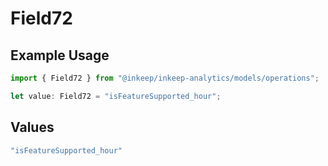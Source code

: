 # Field72

## Example Usage

```typescript
import { Field72 } from "@inkeep/inkeep-analytics/models/operations";

let value: Field72 = "isFeatureSupported_hour";
```

## Values

```typescript
"isFeatureSupported_hour"
```
